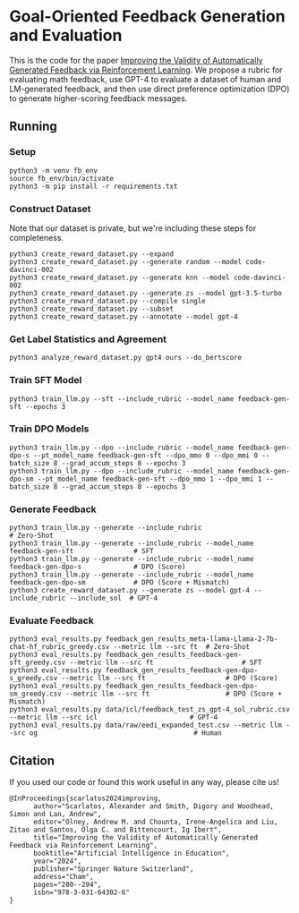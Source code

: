 # Goal-Oriented Feedback Generation and Evaluation

This is the code for the paper [Improving the Validity of Automatically Generated Feedback via Reinforcement Learning](https://arxiv.org/abs/2403.01304). We propose a rubric for evaluating math feedback, use GPT-4 to evaluate a dataset of human and LM-generated feedback, and then use direct preference optimization (DPO) to generate higher-scoring feedback messages.

## Running

### Setup
```
python3 -m venv fb_env
source fb_env/bin/activate
python3 -m pip install -r requirements.txt
```

### Construct Dataset
Note that our dataset is private, but we're including these steps for completeness.
```
python3 create_reward_dataset.py --expand
python3 create_reward_dataset.py --generate random --model code-davinci-002
python3 create_reward_dataset.py --generate knn --model code-davinci-002
python3 create_reward_dataset.py --generate zs --model gpt-3.5-turbo
python3 create_reward_dataset.py --compile single
python3 create_reward_dataset.py --subset
python3 create_reward_dataset.py --annotate --model gpt-4
```

### Get Label Statistics and Agreement
```
python3 analyze_reward_dataset.py gpt4 ours --do_bertscore
```

### Train SFT Model
```
python3 train_llm.py --sft --include_rubric --model_name feedback-gen-sft --epochs 3
```

### Train DPO Models
```
python3 train_llm.py --dpo --include_rubric --model_name feedback-gen-dpo-s --pt_model_name feedback-gen-sft --dpo_mmo 0 --dpo_mmi 0 --batch_size 8 --grad_accum_steps 8 --epochs 3
python3 train_llm.py --dpo --include_rubric --model_name feedback-gen-dpo-sm --pt_model_name feedback-gen-sft --dpo_mmo 1 --dpo_mmi 1 --batch_size 8 --grad_accum_steps 8 --epochs 3
```

### Generate Feedback
```
python3 train_llm.py --generate --include_rubric                                             # Zero-Shot
python3 train_llm.py --generate --include_rubric --model_name feedback-gen-sft               # SFT
python3 train_llm.py --generate --include_rubric --model_name feedback-gen-dpo-s             # DPO (Score)
python3 train_llm.py --generate --include_rubric --model_name feedback-gen-dpo-sm            # DPO (Score + Mismatch)
python3 create_reward_dataset.py --generate zs --model gpt-4 --include_rubric --include_sol  # GPT-4
```

### Evaluate Feedback
```
python3 eval_results.py feedback_gen_results_meta-llama-Llama-2-7b-chat-hf_rubric_greedy.csv --metric llm --src ft  # Zero-Shot
python3 eval_results.py feedback_gen_results_feedback-gen-sft_greedy.csv --metric llm --src ft                      # SFT
python3 eval_results.py feedback_gen_results_feedback-gen-dpo-s_greedy.csv --metric llm --src ft                    # DPO (Score)
python3 eval_results.py feedback_gen_results_feedback-gen-dpo-sm_greedy.csv --metric llm --src ft                   # DPO (Score + Mismatch)
python3 eval_results.py data/icl/feedback_test_zs_gpt-4_sol_rubric.csv --metric llm --src icl                       # GPT-4
python3 eval_results.py data/raw/eedi_expanded_test.csv --metric llm --src og                                       # Human
```

## Citation
If you used our code or found this work useful in any way, please cite us!
```
@InProceedings{scarlatos2024improving,
      author="Scarlatos, Alexander and Smith, Digory and Woodhead, Simon and Lan, Andrew",
      editor="Olney, Andrew M. and Chounta, Irene-Angelica and Liu, Zitao and Santos, Olga C. and Bittencourt, Ig Ibert",
      title="Improving the Validity of Automatically Generated Feedback via Reinforcement Learning",
      booktitle="Artificial Intelligence in Education",
      year="2024",
      publisher="Springer Nature Switzerland",
      address="Cham",
      pages="280--294",
      isbn="978-3-031-64302-6"
}
```
